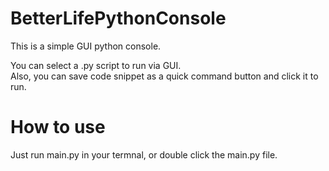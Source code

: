 # BetterLifePythonConsole
This is a simple GUI python console.
  
You can select a .py script to run via GUI.  
Also, you can save code snippet as a quick command button and click it to run.

How to use
==========
Just run main.py in your termnal, or double click the main.py file.

